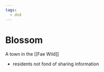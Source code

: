 ```yaml
---
tags:
  - dnd
---
```

# Blossom
A town in the [[Fae Wild]]
- residents not fond of sharing information